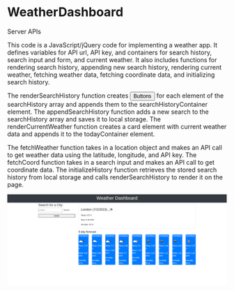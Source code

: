 # WeatherDashboard
Server APIs 


This code is a JavaScript/jQuery code for implementing a weather app. It defines variables for API url, API key, and containers for search history, search input and form, and current weather. It also includes functions for rendering search history, appending new search history, rendering current weather, fetching weather data, fetching coordinate data, and initializing search history.

The renderSearchHistory function creates <button style='font-size:12px'>Buttons <i class='fas fa-baby-carriage'></i></button>  for each element of the searchHistory array and appends them to the searchHistoryContainer element. The appendSearchHistory function adds a new search to the searchHistory array and saves it to local storage. The renderCurrentWeather function creates a card element with current weather data and appends it to the todayContainer element.

The fetchWeather function takes in a location object and makes an API call to get weather data using the latitude, longitude, and API key. The fetchCoord function takes in a search input and makes an API call to get coordinate data. The initializeHistory function retrieves the stored search history from local storage and calls renderSearchHistory to render it on the page.

![weather website](./images/screencapture.png)
